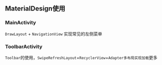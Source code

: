 ## MaterialDesign使用

### MainActivity
`DrawLayout` + `NavigationView` 实现常见的左侧菜单

### ToolbarActivity
`Toolbar`的使用，`SwipeRefreshLayout`+`RecyclerView`+`Adapter多布局实现加载`更多


